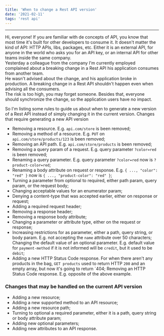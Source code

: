 ```yaml
---
title: 'When to change a Rest API version'
date: '2021-02-11'
tags: 'rest api'
---
```


---

Hi, everyone!
If you are familiar with de concepts of API, you know that most time it's built for other developers to consume it. It doesn't matter the kind of API: HTTP APIs, libs, packages, etc. Either it is an external API, for anyone in the world who asks you for an API key, or an internal API for other teams inside the same company.  
Yesterday a colleague from the company I'm currently employed complained about a breaking change in a Rest API his application consumes from another team.  
He wasn't advised about the change, and his application broke in production. A breaking change in a Rest API shouldn't happen even when advising all the consumers.  
The risk is too high, you may forget someone. Besides that, everyone should synchronize the change, so the application users have no impact.

So I'm listing some rules to guide us about when to generate a new version of a Rest API instead of simply changing it in the current version.
Changes that require generating a new API version
- Removing a resource. E.g. `api.com/store` is been removed;
- Removing a method of a resource. E.g. `PUT` on `api.com/store/products/123` is been removed;
- Removing an API path. E.g. `api.com/store/products` is been removed;
- Removing a query param of a request. E.g. query parameter `?color=red` is been removed;
- Renaming a query parameter. E.g. query parameter `?color=red` now is `?product-color=red`;
- Renaming a body attribute on request or response. E.g. `{ ..., "color": "red" }` now is `{ ..., "product-color": "red" }`;
- Turning a parameter from optional to required, either path param, query param, or the request body;
- Changing acceptable values for an enumerator param;
- Denying a content-type that was accepted earlier, either on response or request;
- Adding a required request header;
- Removing a response header;
- Removing a response body attribute;
- Changing a parameter or attribute type, either on the request or response;
- Increasing restrictions for as parameter, either a path, query string, or body param. E.g. not accepting the `name` attribute over 50 characters;
Changing the default value of an optional parameter. E.g. default value for `payment-method` if it is not informed will be `credit`, but it used to be `debit`;
- Adding a new HTTP Status Code response. For when there aren't any products in the bag, `GET products` used to return HTTP `200` and an empty array, but now it's going to return `404; Removing an HTTP Status Code response. E.g. opposite of the above example.

### Changes that may be handled on the current API version
- Adding a new resource;
- Adding a new supported method to an API resource;
- Adding a new resource path;
- Turning to optional a required parameter, either it is a path, query string or body attribute param;
- Adding new optional parameters;
- Adding new attributes to an API response.
